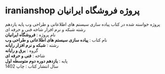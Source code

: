 <h1 class="code-line" data-line-start=0 data-line-end=1 ><a id="iranianshop____0"></a>iranianshop پروژه فروشگاه ایرانیان</h1>
<p class="has-line-data" data-line-start="1" data-line-end="13">پروژه خواسته شده در کتاب پیاده سازی سیستم های اطلاعاتی و طراحی وب پایه یازدهم رشته شبکه و نرم افزار شاخه فنی و حرفه ای<br>
نام پروژه : <strong>فروشگاه ایرانیان</strong><br>
نام کتاب : <strong>پیاده سازی سیستم های اطلاعاتی و طراحی وب</strong><br>
رشته : <strong>شبکه و نرم افزار رایانه</strong><br>
گروه : <strong>برق و رایانه</strong><br>
شاخه : <strong>فنی و حرفه ای</strong><br>
پایه : <strong>یازدهم دوره دوم متوسطه اول</strong><br>
سال انتشار کتاب : چاپ 1402 <br>
